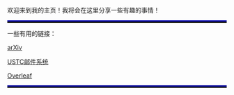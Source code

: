 欢迎来到我的主页！我将会在这里分享一些有趣的事情！

<hr style="height:3px;border:none;border-top:3px double blue;" /> 

一些有用的链接：

[arXiv](https://arXiv.org)

[USTC邮件系统](https://email.ustc.edu.cn)

[Overleaf](https://overleaf.com)

<hr style="height:3px;border:none;border-top:3px double blue;" /> 



